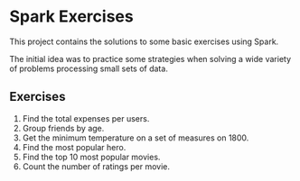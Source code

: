 # Spark Exercises

This project contains the solutions to some basic exercises using Spark.

The initial idea was to practice some strategies when solving a wide variety of problems
processing small sets of data.

## Exercises

1. Find the total expenses per users.
2. Group friends by age.
3. Get the minimum temperature on a set of measures on 1800.
4. Find the most popular hero.
5. Find the top 10 most popular movies.
6. Count the number of ratings per movie.